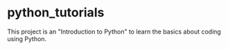 # python_tutorials
This project is an "Introduction to Python" to learn the basics about coding using Python.
